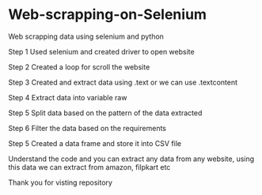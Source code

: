 # Web-scrapping-on-Selenium
Web scrapping data using selenium and python


Step 1  Used selenium and created driver to open website

Step 2  Created a loop for scroll the website

Step 3  Created and extract data using .text or we can use .textcontent

Step 4  Extract data into variable raw

Step 5  Split data based on the pattern of the data extracted

Step 6  Filter the data based on the requirements

Step 5  Created a data frame and store it into CSV file

Understand the code and you can extract any data from any website, using this data we can extract from amazon, filpkart  etc

Thank you for visting repository
